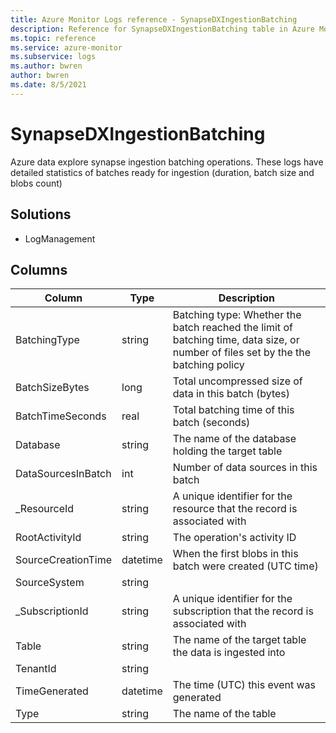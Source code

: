 ```yaml
---
title: Azure Monitor Logs reference - SynapseDXIngestionBatching
description: Reference for SynapseDXIngestionBatching table in Azure Monitor Logs.
ms.topic: reference
ms.service: azure-monitor
ms.subservice: logs
ms.author: bwren
author: bwren
ms.date: 8/5/2021
---
```


# SynapseDXIngestionBatching

 Azure data explore synapse ingestion batching operations. These logs have detailed statistics of batches ready for ingestion (duration, batch size and blobs count)

## Solutions

- LogManagement




## Columns

|Column|Type|Description|
|---|---|---|
|BatchingType|string|Batching type: Whether the batch reached the limit of batching time, data size, or number of files set by the the batching policy|
|BatchSizeBytes|long|Total uncompressed size of data in this batch (bytes)|
|BatchTimeSeconds|real|Total batching time of this batch (seconds)|
|Database|string|The name of the database holding the target table|
|DataSourcesInBatch|int|Number of data sources in this batch|
|_ResourceId|string|A unique identifier for the resource that the record is associated with|
|RootActivityId|string|The operation's activity ID|
|SourceCreationTime|datetime|When the first blobs in this batch were created (UTC time)|
|SourceSystem|string||
|_SubscriptionId|string|A unique identifier for the subscription that the record is associated with|
|Table|string|The name of the target table the data is ingested into|
|TenantId|string||
|TimeGenerated|datetime|The time (UTC) this event was generated|
|Type|string|The name of the table|
